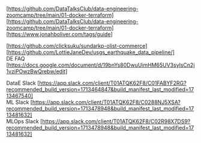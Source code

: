[https://github.com/DataTalksClub/data-engineering-zoomcamp/tree/main/01-docker-terraform]               
[https://github.com/DataTalksClub/data-engineering-zoomcamp/tree/main/01-docker-terraform]                     
[https://www.jonahboliver.com/tags/guide]    


[https://github.com/clicksuku/sundarkp-olist-commerce]                   
[https://github.com/LottieJaneDev/usgs_earthquake_data_pipeline/]             
DE FAQ [https://docs.google.com/document/d/19bnYs80DwuUimHM65UV3sylsCn2j1vziPOwzBwQrebw/edit] 

DataE Slack [https://app.slack.com/client/T01ATQK62F8/C01FABYF2RG?recommended_build_version=1713464847&build_manifest_last_modified=1713467540]   
ML Slack [https://app.slack.com/client/T01ATQK62F8/C0288NJ5XSA?recommended_build_version=1713478948&build_manifest_last_modified=1713481632]               
MLOps Slack [https://app.slack.com/client/T01ATQK62F8/C02R98X7DS9?recommended_build_version=1713478948&build_manifest_last_modified=1713481632]                  
